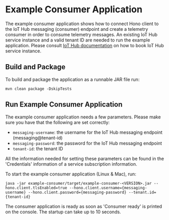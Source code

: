 # Example Consumer Application

The example consumer application shows how to connect Hono client to the IoT Hub messaging (consumer) endpoint and create a telemetry consumer in order to consume telemetry messages. An existing IoT Hub service instance and a valid tenant ID are needed to run the example application. Please consult [IoT Hub documentation](https://docs.bosch-iot-hub.com/booktenant.html) on how to book IoT Hub service instance.

## Build and Package

To build and package the application as a runnable JAR file run:

~~~
mvn clean package -DskipTests
~~~

## Run Example Consumer Application

The example consumer application needs a few parameters. Please make sure you have that the following are set correctly:

* `messaging-username`: the username for the IoT Hub messaging endpoint (messaging@tenant-id)
* `messaging-password`: the password for the IoT Hub messaging endpoint
* `tenant-id`: the tenant ID

All the information needed for setting these parameters can be found in the 'Credentials' information of a service subscription information.

To start the example consumer application (Linux & Mac), run:

~~~
java -jar example-consumer/target/example-consumer-<VERSION>.jar --hono.client.tlsEnabled=true --hono.client.username={messaging-username} --hono.client.password={messaging-password} --tenant.id={tenant-id}
~~~

The consumer application is ready as soon as 'Consumer ready' is printed on the console. The startup can take up to 10 seconds.